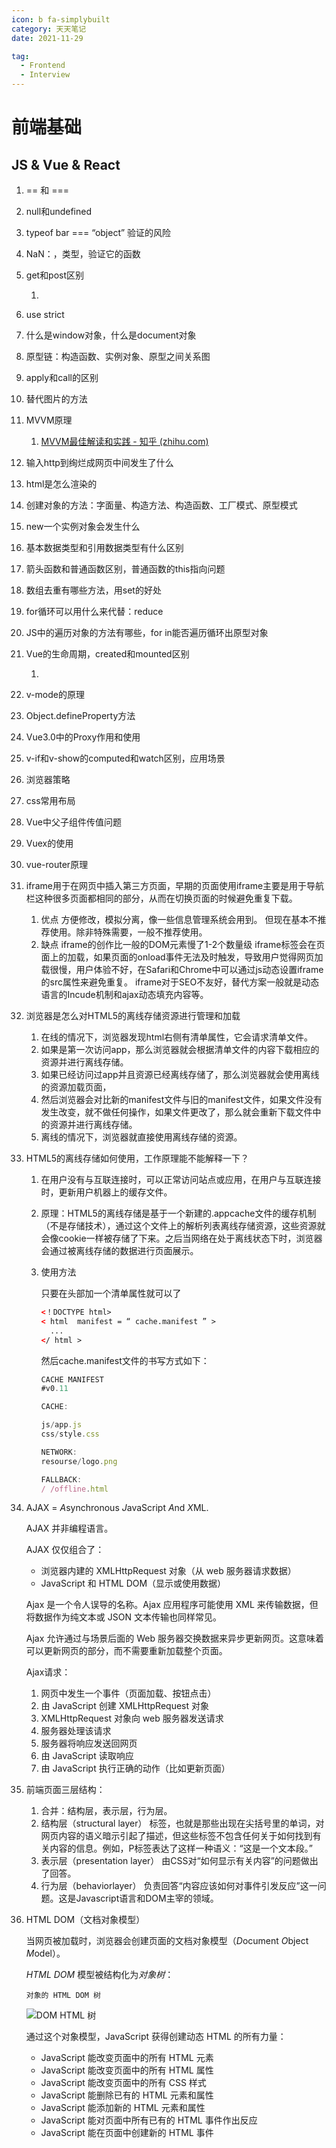 ```yaml
---
icon: b fa-simplybuilt
category: 天天笔记
date: 2021-11-29

tag:
  - Frontend
  - Interview
---
```


# 前端基础

## JS & Vue & React

1. \== 和 ===

2. null和undefined

3. typeof bar === “object” 验证的风险

4. NaN：，类型，验证它的函数

5. get和post区别

   1. 

6. use strict

7. 什么是window对象，什么是document对象

8. 原型链：构造函数、实例对象、原型之间关系图

9. apply和call的区别

10. 替代图片的方法

11. MVVM原理

    1. [MVVM最佳解读和实践 - 知乎 (zhihu.com)](https://zhuanlan.zhihu.com/p/38270598)

12. 输入http到绚烂成网页中间发生了什么

13. html是怎么渲染的

14. 创建对象的方法：字面量、构造方法、构造函数、工厂模式、原型模式

15. new一个实例对象会发生什么

16. 基本数据类型和引用数据类型有什么区别

17. 箭头函数和普通函数区别，普通函数的this指向问题

18. 数组去重有哪些方法，用set的好处

19. for循环可以用什么来代替：reduce

20. JS中的遍历对象的方法有哪些，for in能否遍历循环出原型对象

21. Vue的生命周期，created和mounted区别

    1. 

22. v-mode的原理

23. Object.defineProperty方法

24. Vue3.0中的Proxy作用和使用

25. v-if和v-show的computed和watch区别，应用场景

26. 浏览器策略

27. css常用布局

28. Vue中父子组件传值问题

29. Vuex的使用

30. vue-router原理

31. iframe用于在网页中插入第三方页面，早期的页面使用iframe主要是用于导航栏这种很多页面都相同的部分，从而在切换页面的时候避免重复下载。

    1. 优点
       方便修改，模拟分离，像一些信息管理系统会用到。
       但现在基本不推荐使用。除非特殊需要，一般不推荐使用。
    2. 缺点
       iframe的创作比一般的DOM元素慢了1-2个数量级 
       iframe标签会在页面上的加载，如果页面的onload事件无法及时触发，导致用户觉得网页加载很慢，用户体验不好，在Safari和Chrome中可以通过js动态设置iframe的src属性来避免重复。
       iframe对于SEO不友好，替代方案一般就是动态语言的Incude机制和aj​​ax动态填充内容等。

32. 浏览器是怎么对HTML5的离线存储资源进行管理和加载

    1. 在线的情况下，浏览器发现html右侧有清单属性，它会请求清单文件。
    2. 如果是第一次访问app，那么浏览器就会根据清单文件的内容下载相应的资源并进行离线存储。
    3. 如果已经访问过app并且资源已经离线存储了，那么浏览器就会使用离线的资源加载页面，
    4. 然后浏览器会对比新的manifest文件与旧的manifest文件，如果文件没有发生改变，就不做任何操作，如果文件更改了，那么就会重新下载文件中的资源并进行离线存储。
    5. 离线的情况下，浏览器就直接使用离线存储的资源。

33. HTML5的离线存储如何使用，工作原理能不能解释一下？

    1. 在用户没有与互联连接时，可以正常访问站点或应用，在用户与互联连接时，更新用户机器上的缓存文件。

    2. 原理：HTML5的离线存储是基于一个新建的.appcache文件的缓存机制（不是存储技术），通过这个文件上的解析列表离线存储资源，这些资源就会像cookie一样被存储了下来。之后当网络在处于离线状态下时，浏览器会通过被离线存储的数据进行页面展示。

    3. 使用方法

       只要在头部加一个清单属性就可以了

       ```html
       <！DOCTYPE html>
       < html  manifest = “ cache.manifest ” >
         ...
       </ html >
       ```

       然后cache.manifest文件的书写方式如下：

       ```js
       CACHE MANIFEST
       #v0.11
       
       CACHE:
       
       js/app.js
       css/style.css
       
       NETWORK:
       resourse/logo.png
       
       FALLBACK:
       / /offline.html
       ```

34. AJAX = *A*synchronous *J*avaScript *A*nd *X*ML.

    AJAX 并非编程语言。

    AJAX 仅仅组合了：

    - 浏览器内建的 XMLHttpRequest 对象（从 web 服务器请求数据）
    - JavaScript 和 HTML DOM（显示或使用数据）

    Ajax 是一个令人误导的名称。Ajax 应用程序可能使用 XML 来传输数据，但将数据作为纯文本或 JSON 文本传输也同样常见。

    Ajax 允许通过与场景后面的 Web 服务器交换数据来异步更新网页。这意味着可以更新网页的部分，而不需要重新加载整个页面。

    Ajax请求：

    1. 网页中发生一个事件（页面加载、按钮点击）
    2. 由 JavaScript 创建 XMLHttpRequest 对象
    3. XMLHttpRequest 对象向 web 服务器发送请求
    4. 服务器处理该请求
    5. 服务器将响应发送回网页
    6. 由 JavaScript 读取响应
    7. 由 JavaScript 执行正确的动作（比如更新页面）

35. 前端页面三层结构：

    1. 合并：结构层，表示层，行为层。
    2. 结构层（structural layer） 标签，也就是那些出现在尖括号里的单词，对网页内容的语义暗示引起了描述，但这些标签不包含任何关于如何找到有关内容的信息。例如，P标签表达了这样一种语义：“这是一个文本段。”
    3. 表示层（presentation layer） 由CSS对“如何显示有关内容”的问题做出了回答。
    4. 行为层（behaviorlayer） 负责回答“内容应该如何对事件引发反应”这一问题。这是Javascript语言和DOM主宰的领域。

36. HTML DOM（文档对象模型）

    当网页被加载时，浏览器会创建页面的文档对象模型（*D*ocument *O*bject *M*odel）。

    *HTML DOM* 模型被结构化为*对象树*：

    `对象的 HTML DOM 树`

    ![DOM HTML 树](https://gitee.com/yzketx/image-markdown/raw/master/img/202111292257614.gif)

    通过这个对象模型，JavaScript 获得创建动态 HTML 的所有力量：

    - JavaScript 能改变页面中的所有 HTML 元素
    - JavaScript 能改变页面中的所有 HTML 属性
    - JavaScript 能改变页面中的所有 CSS 样式
    - JavaScript 能删除已有的 HTML 元素和属性
    - JavaScript 能添加新的 HTML 元素和属性
    - JavaScript 能对页面中所有已有的 HTML 事件作出反应
    - JavaScript 能在页面中创建新的 HTML 事件
